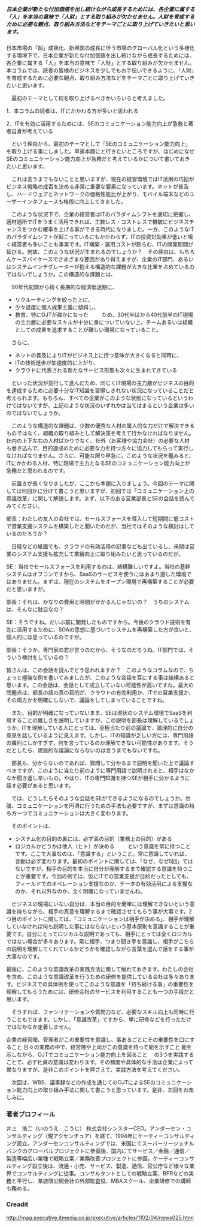 ##### 日本企業が新たな付加価値を出し続けながら成長するためには、各企業に属する「人」を本当の意味で「人財」とする取り組みが欠かせません。人財を育成するために必要な観点、取り組み方法などをテーマごとに取り上げていきたいと思います。

日本市場の「超」成熟化、新興国の成長に伴う市場のグローバル化という多様化する環境下で、日本企業が新たな付加価値を出し続けながら成長するためには、各企業に属する「人」を本当の意味で「人財」とする取り組みが欠かせません。本コラムでは、読者の皆様のビジネスを少しでもお手伝いできるように、「人財」を育成するために必要な観点、取り組み方法などをテーマごとに取り上げていきたいと思います。

　最初のテーマとして何を取り上げるべきかいろいろと考えました。

1．本コラムの読者は、ITにかかわる方が多いと思われる

2．ITを有効に活用するためには、SEのコミュニケーション能力向上が急務と著者自身が考えている

　という理由から、最初のテーマとして「SEのコミュニケーション能力向上」を取り上げる事にしました。早速本題にと行きたいところですが、はじめになぜSEのコミュニケーション能力向上が急務だと考えているかについて書いておきたいと思います。

　これは言うまでもないことと思いますが、現在の経営環境ではIT活用の巧拙がビジネス戦略の成否を決める非常に重要な要素になっています。ネットが普及し、ハードウェアとネットワークの価格性能比が上がり、モバイル端末などのユーザーインタフェースも格段に向上してきました。

　このような状況下で、企業の経営者はITのパラダイムシフトを適切に把握し、適材適所でITをうまく活用できれば、工数レス・コストレスで機敏にビジネスチャンスをつかむ確率を上げる事ができる時代になりました。一方、このようなITのパラダイムシフトが起こっているにもかかわらず、ITの投資対効果が低いと嘆く経営者も多いことも事実です。IT構築・運用コストが膨らむ、ITの開発期間が延びる。何故、このような状況が生まれるのでしょうか？　その理由は、もちろんケースバイケースでさまざまな要因があり得えますが、企業のIT部門、あるいはシステムインテグレーターが抱える構造的な課題が大きな比重を占めているのではないでしょうか。この構造的な課題とは、

　90年代初頭から続く長期的な経済低迷期に、

* リクルーティングを絞った上に、
* 少々過度に個人成果主義に傾斜し、
* 教育、特にOJTが疎かになった
　
　ため、30代半ばから40代前半のIT現場の主力層に必要なスキルが十分に身についていない上、チームあるいは組織としての成果を追求することが難しい環境になっていること。

　さらに、

* ネットの普及によりITがビジネス上に持つ意味が大きくなると同時に、
* ITの技術進歩が加速度的に上がり、
* クラウドに代表される新たなサービス形態も次々に生まれてきている

　といった状況が並行して進んだため、同じくIT現場の主力層がビジネスの目的を達成するために必要十分なIT知識を習得しきれない状況になっていることだと考えられます。もちろん、すべての企業がこのような状態になっているというわけではないですが、上記のような状況のいずれかは当てはまるという企業は多いのではないでしょうか。

　このような構造的な課題は、少数の優秀な人材の属人的な力だけで解決できるものではなく、組織の取り組みとして解決策を考えて行かなければなりません。社内の上下左右の人材ばかりでなく、社外（お客様や協力会社）の必要な人材も巻き込んで、目的達成のために必要な力を持つ方々に協力してもらって実行しなければなりません。さらに、可能な限り早急に。このような状況を鑑みると、ITにかかわる人材、特に現場で主力となるSEのコミュニケーション能力向上が急務だと思われるのです。

　前置きが長くなりましたが、ここから本題に入りましょう。今回のテーマに関しては何回かに分けて書こうと思いますが、初回では「コミュニケーション上の意識改革」に関して解説します。まず、以下のある営業部長とSEの会話を読んでみてください。

部長：わたしの友人の会社では、セールスフォースを導入して短期間に低コストで営業支援システムを構築したと聞いたのだが、当社ではそのような検討はしているのだろうか？

　日経などの紙面でも、クラウドの有効活用の記事なども出ているし、来期は営業のシステム支援も拡充して業績向上に取り組みたいと思っているのだが。

SE：当社でセールスフォースを利用するのは、結構難しいですよ。当社の基幹システムはオフコンですから、SaaSのサービスを使うにはあまり適した環境ではありません。まずは、現在のシステムをオープン環境で再構築することが必要だと思いますが。

部長：それは、かなりの費用と時間がかかるんじゃないの？　うちのシステムは、そんなに駄目なの？

SE：そうですね。だいぶ前に開発したものですから。今後のクラウド技術を有効に活用するために、SOAの思想に基づいてシステムを再構築した方が良いと、個人的には思っているのですが。

部長：そうか。専門家の君が言うのだから、そうなのだろうね。IT部門では、そういう検討をしているの？

皆さんは、この会話を読んでどう思われますか？　このようなコラムなので、ちょっと極端な例を書いてみましたが、このような会話を耳にする事は結構あると思います。この会話は、会話として成立していない可能性が高いですね。最大の問題点は、部長の話の真の目的が、クラウドの有効利用か、ITでの営業支援か、その両方かを明確にしないで、議論をしてしまっていることですね。

　また、目的が明確になっていないまま、SEは現状のシステム環境でSaaSを利用することの難しさを説明していますが、この説明を部長は理解しているでしょうか。ITを理解している人にとっては、至極当たり前の議論で、論理的に自分の意見を話しているように見えます。しかし、ITの知識が乏しい方には、専門用語の羅列にしかすぎず、何を言っているのか理解できない可能性があります。そうだとしたら、建設的な議論にならないのは言うまでもないですね。

　部長も、分からないのであれば、質問して分かるまで説明を聞いた上で議論すべきですが、このように当たり前のように専門用語で説明されると、相手はなかなか聞き返し辛いもの。やはり、ITの専門知識を持つSEが相手に分かるように話す必要があると思います。

　では、どうしたらそのような会話をSEができるようになるのでしょうか。勿論、コミュニケーションを円滑に行うための手法も必要ですが、まずは意識の持ち方一つでコミュニケーションは大きく変わります。

　そのポイントは、

* システム化の目的の裏には、必ず真の目的（業務上の目的）がある
* ロジカルかどうかは他人（ヒト）が決める
　
　という意識を常に持つことです。ここで大事なのは、「意識する」ということ。常に意識していれば、言動は必ず変わります。最初のポイントに関しては、「なぜ、なぜ5回」ではないですが、相手の目的を本当に自分が理解するまで確認する意識を持つことが重要です。今回の例では、仮にITでの営業支援が目的だったとしても、フィールドでのオペレーション支援なのか、データの有効活用による支援なのか、それ以外なのか、全く明確になっていませんね。

　ビジネスの現場にいない自分は、本当の目的を簡単には理解できないという意識を持ちながら、相手の真意を理解するまで確認させてもらう事が大事です。2つ目のポイントに関しては、「コミュニケーションは相手が決める」、相手が理解していなければ何も説明した事にはならないという基本原則を意識することが重要です。自分にとってロジカルな説明であっても、相手にとっては全くロジカルではない場合が多々あります。常に相手、つまり聞き手を意識し、相手がこちらの説明を理解してくれているかどうかを確認しながら言葉を選んで話をする事が大事なのです。

最後に、このような意識改革の実践方法に関して触れておきます。わたしの会社を含め、このような意識改革を行うための研修を提供している会社は多々あります。ビジネスでの具体例を使ってこのような意識を「持ち続ける事」の重要性を理解してもらうためには、研修会社のサービスを利用することも一つの手段だと思います。

　そうすれば、ファシリテーションや質問力など、必要なスキル向上も同時に行うこともできます。しかし、「意識改革」ですから、単に研修などを行っただけではなかなか定着しません。

企業の経営陣、管理者がこの重要性を意識し、事あるごとにその重要性を口にすること
日々の実務の中で、経営陣や上司がこの意識を持って範を示すこと
範を示しながら、OJTでコミュニケーション能力向上を図ること
　の3つを実践することで、必ず社員の意識は変わります。その頻度や具体的な手法は企業によって異なりますが、是非このポイントを押さえて、実践方法を考えてください。

　次回は、WBS、議事録などの作成を通じてのOJTによるSEのコミュニケーション能力向上の取り組み手法に関して書こうと思っています。是非、次回をお楽しみに。

### 著者プロフィール
井上　浩二（いのうえ　こうじ）
株式会社シンスターCEO。アンダーセン・コンサルティング（現アクセンチュア）を経て、1994年にケーティーコンサルティング設立。アンダーセンコンサルティングでは、米国にてスーパーリージョナルバンクのグローバルプロジェクトに参画後、国内にてサービス／金融／通信／製造等幅広い業種で戦略立案／業務改善プロジェクトに参画。ケーティーコンサルティング設立後は、流通・小売、サービス、製造、通信、官公庁など様々な業界でコンサルティングに従事。コンサルタントとしての戦略立案、BPRなどの実務と平行し、某店頭公開会社の外部監査役、MBAスクール、企業研修での講師も務める。

### Creadit
http://mag.executive.itmedia.co.jp/executive/articles/1102/04/news025.html
